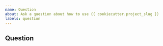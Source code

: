 ```yaml
---
name: Question
about: Ask a question about how to use {{ cookiecutter.project_slug }}
labels: question
---
```


<!--
* [ ] I added a descriptive title to this issue.
* [ ] I have searched (google, github) for similar issues and couldn't find
    anything.
* [ ] I have read and followed [the docs](https://{{ cookiecutter.github_username }}.github.io/{{ cookiecutter.project_slug }})
    and couldn't find an answer.
-->

## Question
